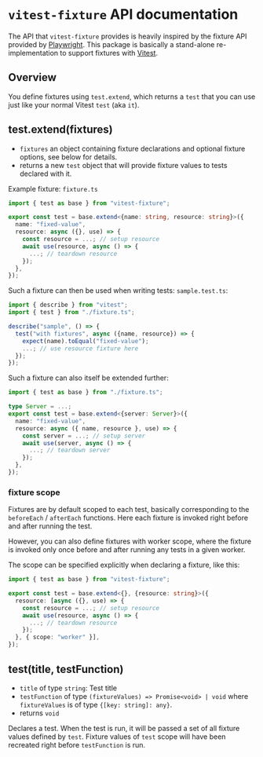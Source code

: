 # `vitest-fixture` API documentation

The API that `vitest-fixture` provides is heavily inspired by the fixture API provided by [Playwright](https://playwright.dev/docs/test-fixtures). This package is basically a stand-alone re-implementation to support fixtures with [Vitest](https://vitest.dev/).

## Overview

You define fixtures using `test.extend`, which returns a `test` that you can use just like your normal Vitest `test` (aka `it`).

## test.extend(fixtures)

- `fixtures` an object containing fixture declarations and optional fixture options, see below for details.
- returns a new `test` object that will provide fixture values to tests declared with it.

Example fixture: `fixture.ts`

```ts
import { test as base } from "vitest-fixture";

export const test = base.extend<{name: string, resource: string}>({
  name: "fixed-value",
  resource: async ({}, use) => {
    const resource = ...; // setup resource
    await use(resource, async () => {
      ...; // teardown resource
    });
  },
});
```

Such a fixture can then be used when writing tests: `sample.test.ts`:

```ts
import { describe } from "vitest";
import { test } from "./fixture.ts";

describe("sample", () => {
  test("with fixtures", async ({name, resource}) => {
    expect(name).toEqual("fixed-value");
    ...; // use resource fixture here
  });
});
```

Such a fixture can also itself be extended further:

```ts
import { test as base } from "./fixture.ts";

type Server = ...;
export const test = base.extend<{server: Server}>({
  name: "fixed-value",
  resource: async ({ name, resource }, use) => {
    const server = ...; // setup server
    await use(server, async () => {
      ...; // teardown server
    });
  },
});
```

### fixture scope

Fixtures are by default scoped to each test, basically corresponding to the `beforeEach` / `afterEach` functions. Here each fixture is invoked right before and after running the test.

However, you can also define fixtures with worker scope, where the fixture is invoked only once before and after running any tests in a given worker.

The scope can be specified explicitly when declaring a fixture, like this:

```ts
import { test as base } from "vitest-fixture";

export const test = base.extend<{}, {resource: string}>({
  resource: [async ({}, use) => {
    const resource = ...; // setup resource
    await use(resource, async () => {
      ...; // teardown resource
    });
  }, { scope: "worker" }],
});
```

## test(title, testFunction)

- `title` of type `string`: Test title
- `testFunction` of type `(fixtureValues) => Promise<void> | void` where `fixtureValues` is of type `{[key: string]: any}`.
- returns `void`

Declares a test. When the test is run, it will be passed a set of all fixture values defined by `test`. Fixture values of `test` scope will have been recreated right before `testFunction` is run.
